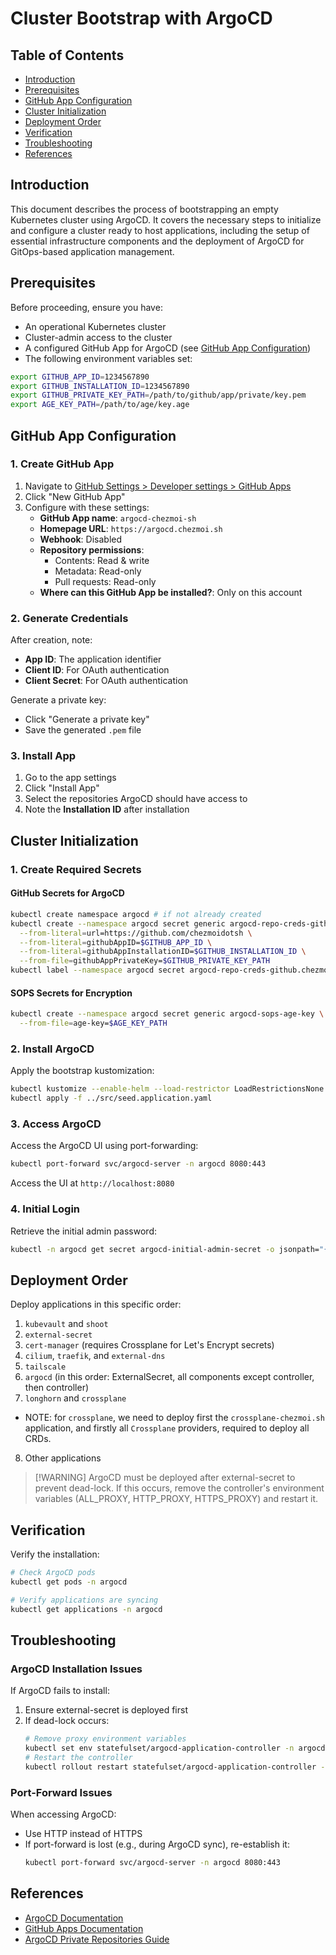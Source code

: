 # Cluster Bootstrap with ArgoCD

## Table of Contents

* [Introduction](#introduction)
* [Prerequisites](#prerequisites)
* [GitHub App Configuration](#github-app-configuration)
* [Cluster Initialization](#cluster-initialization)
* [Deployment Order](#deployment-order)
* [Verification](#verification)
* [Troubleshooting](#troubleshooting)
* [References](#references)

## Introduction

This document describes the process of bootstrapping an empty Kubernetes cluster using ArgoCD. It covers the necessary steps to initialize and configure a cluster ready to host applications, including the setup of essential infrastructure components and the deployment of ArgoCD for GitOps-based application management.

## Prerequisites

Before proceeding, ensure you have:

* An operational Kubernetes cluster
* Cluster-admin access to the cluster
* A configured GitHub App for ArgoCD (see [GitHub App Configuration](#github-app-configuration))
* The following environment variables set:

```bash
export GITHUB_APP_ID=1234567890
export GITHUB_INSTALLATION_ID=1234567890
export GITHUB_PRIVATE_KEY_PATH=/path/to/github/app/private/key.pem
export AGE_KEY_PATH=/path/to/age/key.age
```

## GitHub App Configuration

### 1. Create GitHub App

1. Navigate to [GitHub Settings > Developer settings > GitHub Apps](https://github.com/settings/apps)
2. Click "New GitHub App"
3. Configure with these settings:
   * **GitHub App name**: `argocd-chezmoi-sh`
   * **Homepage URL**: `https://argocd.chezmoi.sh`
   * **Webhook**: Disabled
   * **Repository permissions**:
     * Contents: Read & write
     * Metadata: Read-only
     * Pull requests: Read-only
   * **Where can this GitHub App be installed?**: Only on this account

### 2. Generate Credentials

After creation, note:

* **App ID**: The application identifier
* **Client ID**: For OAuth authentication
* **Client Secret**: For OAuth authentication

Generate a private key:

* Click "Generate a private key"
* Save the generated `.pem` file

### 3. Install App

1. Go to the app settings
2. Click "Install App"
3. Select the repositories ArgoCD should have access to
4. Note the **Installation ID** after installation

## Cluster Initialization

### 1. Create Required Secrets

#### GitHub Secrets for ArgoCD

```bash
kubectl create namespace argocd # if not already created
kubectl create --namespace argocd secret generic argocd-repo-creds-github.chezmoi-sh \
  --from-literal=url=https://github.com/chezmoidotsh \
  --from-literal=githubAppID=$GITHUB_APP_ID \
  --from-literal=githubAppInstallationID=$GITHUB_INSTALLATION_ID \
  --from-file=githubAppPrivateKey=$GITHUB_PRIVATE_KEY_PATH
kubectl label --namespace argocd secret argocd-repo-creds-github.chezmoi-sh argocd.argoproj.io/secret-type=repo-creds
```

#### SOPS Secrets for Encryption

```bash
kubectl create --namespace argocd secret generic argocd-sops-age-key \
  --from-file=age-key=$AGE_KEY_PATH
```

### 2. Install ArgoCD

Apply the bootstrap kustomization:

```bash
kubectl kustomize --enable-helm --load-restrictor LoadRestrictionsNone bootstrap/kustomize | kubectl apply --namespace argocd --server-side -f -
kubectl apply -f ../src/seed.application.yaml
```

### 3. Access ArgoCD

Access the ArgoCD UI using port-forwarding:

```bash
kubectl port-forward svc/argocd-server -n argocd 8080:443
```

Access the UI at `http://localhost:8080`

### 4. Initial Login

Retrieve the initial admin password:

```bash
kubectl -n argocd get secret argocd-initial-admin-secret -o jsonpath="{.data.password}" | base64 -d
```

## Deployment Order

Deploy applications in this specific order:

1. `kubevault` and `shoot`
2. `external-secret`
3. `cert-manager` (requires Crossplane for Let's Encrypt secrets)
4. `cilium`, `traefik`, and `external-dns`
5. `tailscale`
6. `argocd` (in this order: ExternalSecret, all components except controller, then controller)
7. `longhorn` and `crossplane`

* NOTE: for `crossplane`, we need to deploy first the `crossplane-chezmoi.sh` application, and firstly all `Crossplane` providers, required to deploy all CRDs.

8. Other applications

> \[!WARNING]
> ArgoCD must be deployed after external-secret to prevent dead-lock. If this occurs, remove the controller's environment variables (ALL\_PROXY, HTTP\_PROXY, HTTPS\_PROXY) and restart it.

## Verification

Verify the installation:

```bash
# Check ArgoCD pods
kubectl get pods -n argocd

# Verify applications are syncing
kubectl get applications -n argocd
```

## Troubleshooting

### ArgoCD Installation Issues

If ArgoCD fails to install:

1. Ensure external-secret is deployed first
2. If dead-lock occurs:
   ```bash
   # Remove proxy environment variables
   kubectl set env statefulset/argocd-application-controller -n argocd ALL_PROXY- HTTP_PROXY- HTTPS_PROXY-
   # Restart the controller
   kubectl rollout restart statefulset/argocd-application-controller -n argocd
   ```

### Port-Forward Issues

When accessing ArgoCD:

* Use HTTP instead of HTTPS
* If port-forward is lost (e.g., during ArgoCD sync), re-establish it:
  ```bash
  kubectl port-forward svc/argocd-server -n argocd 8080:443
  ```

## References

* [ArgoCD Documentation](https://argo-cd.readthedocs.io/en/stable/)
* [GitHub Apps Documentation](https://docs.github.com/en/apps/creating-github-apps/about-creating-github-apps/about-creating-github-apps#about-github-apps)
* [ArgoCD Private Repositories Guide](https://argo-cd.readthedocs.io/en/stable/user-guide/private-repositories/#github-app-credential)
